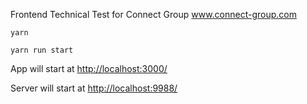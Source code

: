 Frontend Technical Test for Connect Group www.connect-group.com

````
yarn

yarn run start
````

App will start at [http://localhost:3000/](http://localhost:3000/)

Server will start at [http://localhost:9988/](http://localhost:9988/)